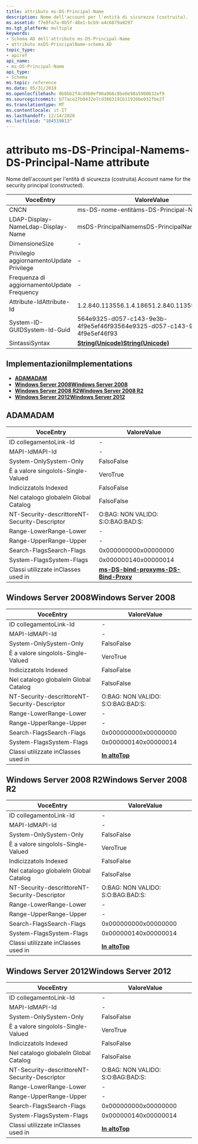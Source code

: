 ```yaml
---
title: attributo ms-DS-Principal-Name
description: Nome dell'account per l'entità di sicurezza (costruita).
ms.assetid: f7e0fa7a-8b5f-48e1-bcb9-a4c6879a8297
ms.tgt_platform: multiple
keywords:
- Schema AD dell'attributo ms-DS-Principal-Name
- attributo msDS-PrincipalName-schema AD
topic_type:
- apiref
api_name:
- ms-DS-Principal-Name
api_type:
- Schema
ms.topic: reference
ms.date: 05/31/2018
ms.openlocfilehash: 0b8bb2f4cd9b0ef90a966c8be0e98a5960632ef9
ms.sourcegitcommit: b77ace27b0432e7cd3863191b11926be032fbe2f
ms.translationtype: MT
ms.contentlocale: it-IT
ms.lasthandoff: 12/14/2020
ms.locfileid: "104519813"
---
```

# <a name="ms-ds-principal-name-attribute"></a><span data-ttu-id="71b21-105">attributo ms-DS-Principal-Name</span><span class="sxs-lookup"><span data-stu-id="71b21-105">ms-DS-Principal-Name attribute</span></span>

<span data-ttu-id="71b21-106">Nome dell'account per l'entità di sicurezza (costruita).</span><span class="sxs-lookup"><span data-stu-id="71b21-106">Account name for the security principal (constructed).</span></span>



| <span data-ttu-id="71b21-107">Voce</span><span class="sxs-lookup"><span data-stu-id="71b21-107">Entry</span></span> | <span data-ttu-id="71b21-108">Valore</span><span class="sxs-lookup"><span data-stu-id="71b21-108">Value</span></span> |
|-------------------|---------------------------------------------|
| <span data-ttu-id="71b21-109">CN</span><span class="sxs-lookup"><span data-stu-id="71b21-109">CN</span></span>                | <span data-ttu-id="71b21-110">ms-DS-nome-entità</span><span class="sxs-lookup"><span data-stu-id="71b21-110">ms-DS-Principal-Name</span></span>                        |
| <span data-ttu-id="71b21-111">LDAP-Display-Name</span><span class="sxs-lookup"><span data-stu-id="71b21-111">Ldap-Display-Name</span></span> | <span data-ttu-id="71b21-112">msDS-PrincipalName</span><span class="sxs-lookup"><span data-stu-id="71b21-112">msDS-PrincipalName</span></span>                          |
| <span data-ttu-id="71b21-113">Dimensione</span><span class="sxs-lookup"><span data-stu-id="71b21-113">Size</span></span>              | \-                                          |
| <span data-ttu-id="71b21-114">Privilegio aggiornamento</span><span class="sxs-lookup"><span data-stu-id="71b21-114">Update Privilege</span></span>  | \-                                          |
| <span data-ttu-id="71b21-115">Frequenza di aggiornamento</span><span class="sxs-lookup"><span data-stu-id="71b21-115">Update Frequency</span></span>  | \-                                          |
| <span data-ttu-id="71b21-116">Attribute-Id</span><span class="sxs-lookup"><span data-stu-id="71b21-116">Attribute-Id</span></span>      | <span data-ttu-id="71b21-117">1.2.840.113556.1.4.1865</span><span class="sxs-lookup"><span data-stu-id="71b21-117">1.2.840.113556.1.4.1865</span></span>                     |
| <span data-ttu-id="71b21-118">System-ID-GUID</span><span class="sxs-lookup"><span data-stu-id="71b21-118">System-Id-Guid</span></span>    | <span data-ttu-id="71b21-119">564e9325-d057-c143-9e3b-4f9e5ef46f93</span><span class="sxs-lookup"><span data-stu-id="71b21-119">564e9325-d057-c143-9e3b-4f9e5ef46f93</span></span>        |
| <span data-ttu-id="71b21-120">Sintassi</span><span class="sxs-lookup"><span data-stu-id="71b21-120">Syntax</span></span>            | [<span data-ttu-id="71b21-121">**String(Unicode)**</span><span class="sxs-lookup"><span data-stu-id="71b21-121">**String(Unicode)**</span></span>](s-string-unicode.md) |



## <a name="implementations"></a><span data-ttu-id="71b21-122">Implementazioni</span><span class="sxs-lookup"><span data-stu-id="71b21-122">Implementations</span></span>

-   [<span data-ttu-id="71b21-123">**ADAM**</span><span class="sxs-lookup"><span data-stu-id="71b21-123">**ADAM**</span></span>](#adam)
-   [<span data-ttu-id="71b21-124">**Windows Server 2008**</span><span class="sxs-lookup"><span data-stu-id="71b21-124">**Windows Server 2008**</span></span>](#windows-server-2008)
-   [<span data-ttu-id="71b21-125">**Windows Server 2008 R2**</span><span class="sxs-lookup"><span data-stu-id="71b21-125">**Windows Server 2008 R2**</span></span>](#windows-server-2008-r2)
-   [<span data-ttu-id="71b21-126">**Windows Server 2012**</span><span class="sxs-lookup"><span data-stu-id="71b21-126">**Windows Server 2012**</span></span>](#windows-server-2012)

## <a name="adam"></a><span data-ttu-id="71b21-127">ADAM</span><span class="sxs-lookup"><span data-stu-id="71b21-127">ADAM</span></span>



| <span data-ttu-id="71b21-128">Voce</span><span class="sxs-lookup"><span data-stu-id="71b21-128">Entry</span></span> | <span data-ttu-id="71b21-129">Valore</span><span class="sxs-lookup"><span data-stu-id="71b21-129">Value</span></span> |
|------------------------|---------------------------------------------------------|
| <span data-ttu-id="71b21-130">ID collegamento</span><span class="sxs-lookup"><span data-stu-id="71b21-130">Link-Id</span></span>                | \-                                                      |
| <span data-ttu-id="71b21-131">MAPI-Id</span><span class="sxs-lookup"><span data-stu-id="71b21-131">MAPI-Id</span></span>                | \-                                                      |
| <span data-ttu-id="71b21-132">System-Only</span><span class="sxs-lookup"><span data-stu-id="71b21-132">System-Only</span></span>            | <span data-ttu-id="71b21-133">Falso</span><span class="sxs-lookup"><span data-stu-id="71b21-133">False</span></span>                                                   |
| <span data-ttu-id="71b21-134">È a valore singolo</span><span class="sxs-lookup"><span data-stu-id="71b21-134">Is-Single-Valued</span></span>       | <span data-ttu-id="71b21-135">Vero</span><span class="sxs-lookup"><span data-stu-id="71b21-135">True</span></span>                                                    |
| <span data-ttu-id="71b21-136">Indicizzato</span><span class="sxs-lookup"><span data-stu-id="71b21-136">Is Indexed</span></span>             | <span data-ttu-id="71b21-137">Falso</span><span class="sxs-lookup"><span data-stu-id="71b21-137">False</span></span>                                                   |
| <span data-ttu-id="71b21-138">Nel catalogo globale</span><span class="sxs-lookup"><span data-stu-id="71b21-138">In Global Catalog</span></span>      | <span data-ttu-id="71b21-139">Falso</span><span class="sxs-lookup"><span data-stu-id="71b21-139">False</span></span>                                                   |
| <span data-ttu-id="71b21-140">NT-Security-descrittore</span><span class="sxs-lookup"><span data-stu-id="71b21-140">NT-Security-Descriptor</span></span> | <span data-ttu-id="71b21-141">O:BAG: NON VALIDO: S:</span><span class="sxs-lookup"><span data-stu-id="71b21-141">O:BAG:BAD:S:</span></span>                                            |
| <span data-ttu-id="71b21-142">Range-Lower</span><span class="sxs-lookup"><span data-stu-id="71b21-142">Range-Lower</span></span>            | \-                                                      |
| <span data-ttu-id="71b21-143">Range-Upper</span><span class="sxs-lookup"><span data-stu-id="71b21-143">Range-Upper</span></span>            | \-                                                      |
| <span data-ttu-id="71b21-144">Search-Flags</span><span class="sxs-lookup"><span data-stu-id="71b21-144">Search-Flags</span></span>           | <span data-ttu-id="71b21-145">0x00000000</span><span class="sxs-lookup"><span data-stu-id="71b21-145">0x00000000</span></span>                                              |
| <span data-ttu-id="71b21-146">System-Flags</span><span class="sxs-lookup"><span data-stu-id="71b21-146">System-Flags</span></span>           | <span data-ttu-id="71b21-147">0x00000014</span><span class="sxs-lookup"><span data-stu-id="71b21-147">0x00000014</span></span>                                              |
| <span data-ttu-id="71b21-148">Classi utilizzate in</span><span class="sxs-lookup"><span data-stu-id="71b21-148">Classes used in</span></span>        | [<span data-ttu-id="71b21-149">**ms-DS-bind-proxy**</span><span class="sxs-lookup"><span data-stu-id="71b21-149">**ms-DS-Bind-Proxy**</span></span>](c-msds-bindproxy.md)<br/> |



## <a name="windows-server-2008"></a><span data-ttu-id="71b21-150">Windows Server 2008</span><span class="sxs-lookup"><span data-stu-id="71b21-150">Windows Server 2008</span></span>



| <span data-ttu-id="71b21-151">Voce</span><span class="sxs-lookup"><span data-stu-id="71b21-151">Entry</span></span> | <span data-ttu-id="71b21-152">Valore</span><span class="sxs-lookup"><span data-stu-id="71b21-152">Value</span></span> |
|------------------------|---------------------------------|
| <span data-ttu-id="71b21-153">ID collegamento</span><span class="sxs-lookup"><span data-stu-id="71b21-153">Link-Id</span></span>                | \-                              |
| <span data-ttu-id="71b21-154">MAPI-Id</span><span class="sxs-lookup"><span data-stu-id="71b21-154">MAPI-Id</span></span>                | \-                              |
| <span data-ttu-id="71b21-155">System-Only</span><span class="sxs-lookup"><span data-stu-id="71b21-155">System-Only</span></span>            | <span data-ttu-id="71b21-156">Falso</span><span class="sxs-lookup"><span data-stu-id="71b21-156">False</span></span>                           |
| <span data-ttu-id="71b21-157">È a valore singolo</span><span class="sxs-lookup"><span data-stu-id="71b21-157">Is-Single-Valued</span></span>       | <span data-ttu-id="71b21-158">Vero</span><span class="sxs-lookup"><span data-stu-id="71b21-158">True</span></span>                            |
| <span data-ttu-id="71b21-159">Indicizzato</span><span class="sxs-lookup"><span data-stu-id="71b21-159">Is Indexed</span></span>             | <span data-ttu-id="71b21-160">Falso</span><span class="sxs-lookup"><span data-stu-id="71b21-160">False</span></span>                           |
| <span data-ttu-id="71b21-161">Nel catalogo globale</span><span class="sxs-lookup"><span data-stu-id="71b21-161">In Global Catalog</span></span>      | <span data-ttu-id="71b21-162">Falso</span><span class="sxs-lookup"><span data-stu-id="71b21-162">False</span></span>                           |
| <span data-ttu-id="71b21-163">NT-Security-descrittore</span><span class="sxs-lookup"><span data-stu-id="71b21-163">NT-Security-Descriptor</span></span> | <span data-ttu-id="71b21-164">O:BAG: NON VALIDO: S:</span><span class="sxs-lookup"><span data-stu-id="71b21-164">O:BAG:BAD:S:</span></span>                    |
| <span data-ttu-id="71b21-165">Range-Lower</span><span class="sxs-lookup"><span data-stu-id="71b21-165">Range-Lower</span></span>            | \-                              |
| <span data-ttu-id="71b21-166">Range-Upper</span><span class="sxs-lookup"><span data-stu-id="71b21-166">Range-Upper</span></span>            | \-                              |
| <span data-ttu-id="71b21-167">Search-Flags</span><span class="sxs-lookup"><span data-stu-id="71b21-167">Search-Flags</span></span>           | <span data-ttu-id="71b21-168">0x00000000</span><span class="sxs-lookup"><span data-stu-id="71b21-168">0x00000000</span></span>                      |
| <span data-ttu-id="71b21-169">System-Flags</span><span class="sxs-lookup"><span data-stu-id="71b21-169">System-Flags</span></span>           | <span data-ttu-id="71b21-170">0x00000014</span><span class="sxs-lookup"><span data-stu-id="71b21-170">0x00000014</span></span>                      |
| <span data-ttu-id="71b21-171">Classi utilizzate in</span><span class="sxs-lookup"><span data-stu-id="71b21-171">Classes used in</span></span>        | [<span data-ttu-id="71b21-172">**In alto**</span><span class="sxs-lookup"><span data-stu-id="71b21-172">**Top**</span></span>](c-top.md)<br/> |



## <a name="windows-server-2008-r2"></a><span data-ttu-id="71b21-173">Windows Server 2008 R2</span><span class="sxs-lookup"><span data-stu-id="71b21-173">Windows Server 2008 R2</span></span>



| <span data-ttu-id="71b21-174">Voce</span><span class="sxs-lookup"><span data-stu-id="71b21-174">Entry</span></span> | <span data-ttu-id="71b21-175">Valore</span><span class="sxs-lookup"><span data-stu-id="71b21-175">Value</span></span> |
|------------------------|---------------------------------|
| <span data-ttu-id="71b21-176">ID collegamento</span><span class="sxs-lookup"><span data-stu-id="71b21-176">Link-Id</span></span>                | \-                              |
| <span data-ttu-id="71b21-177">MAPI-Id</span><span class="sxs-lookup"><span data-stu-id="71b21-177">MAPI-Id</span></span>                | \-                              |
| <span data-ttu-id="71b21-178">System-Only</span><span class="sxs-lookup"><span data-stu-id="71b21-178">System-Only</span></span>            | <span data-ttu-id="71b21-179">Falso</span><span class="sxs-lookup"><span data-stu-id="71b21-179">False</span></span>                           |
| <span data-ttu-id="71b21-180">È a valore singolo</span><span class="sxs-lookup"><span data-stu-id="71b21-180">Is-Single-Valued</span></span>       | <span data-ttu-id="71b21-181">Vero</span><span class="sxs-lookup"><span data-stu-id="71b21-181">True</span></span>                            |
| <span data-ttu-id="71b21-182">Indicizzato</span><span class="sxs-lookup"><span data-stu-id="71b21-182">Is Indexed</span></span>             | <span data-ttu-id="71b21-183">Falso</span><span class="sxs-lookup"><span data-stu-id="71b21-183">False</span></span>                           |
| <span data-ttu-id="71b21-184">Nel catalogo globale</span><span class="sxs-lookup"><span data-stu-id="71b21-184">In Global Catalog</span></span>      | <span data-ttu-id="71b21-185">Falso</span><span class="sxs-lookup"><span data-stu-id="71b21-185">False</span></span>                           |
| <span data-ttu-id="71b21-186">NT-Security-descrittore</span><span class="sxs-lookup"><span data-stu-id="71b21-186">NT-Security-Descriptor</span></span> | <span data-ttu-id="71b21-187">O:BAG: NON VALIDO: S:</span><span class="sxs-lookup"><span data-stu-id="71b21-187">O:BAG:BAD:S:</span></span>                    |
| <span data-ttu-id="71b21-188">Range-Lower</span><span class="sxs-lookup"><span data-stu-id="71b21-188">Range-Lower</span></span>            | \-                              |
| <span data-ttu-id="71b21-189">Range-Upper</span><span class="sxs-lookup"><span data-stu-id="71b21-189">Range-Upper</span></span>            | \-                              |
| <span data-ttu-id="71b21-190">Search-Flags</span><span class="sxs-lookup"><span data-stu-id="71b21-190">Search-Flags</span></span>           | <span data-ttu-id="71b21-191">0x00000000</span><span class="sxs-lookup"><span data-stu-id="71b21-191">0x00000000</span></span>                      |
| <span data-ttu-id="71b21-192">System-Flags</span><span class="sxs-lookup"><span data-stu-id="71b21-192">System-Flags</span></span>           | <span data-ttu-id="71b21-193">0x00000014</span><span class="sxs-lookup"><span data-stu-id="71b21-193">0x00000014</span></span>                      |
| <span data-ttu-id="71b21-194">Classi utilizzate in</span><span class="sxs-lookup"><span data-stu-id="71b21-194">Classes used in</span></span>        | [<span data-ttu-id="71b21-195">**In alto**</span><span class="sxs-lookup"><span data-stu-id="71b21-195">**Top**</span></span>](c-top.md)<br/> |



## <a name="windows-server-2012"></a><span data-ttu-id="71b21-196">Windows Server 2012</span><span class="sxs-lookup"><span data-stu-id="71b21-196">Windows Server 2012</span></span>



| <span data-ttu-id="71b21-197">Voce</span><span class="sxs-lookup"><span data-stu-id="71b21-197">Entry</span></span> | <span data-ttu-id="71b21-198">Valore</span><span class="sxs-lookup"><span data-stu-id="71b21-198">Value</span></span> |
|------------------------|---------------------------------|
| <span data-ttu-id="71b21-199">ID collegamento</span><span class="sxs-lookup"><span data-stu-id="71b21-199">Link-Id</span></span>                | \-                              |
| <span data-ttu-id="71b21-200">MAPI-Id</span><span class="sxs-lookup"><span data-stu-id="71b21-200">MAPI-Id</span></span>                | \-                              |
| <span data-ttu-id="71b21-201">System-Only</span><span class="sxs-lookup"><span data-stu-id="71b21-201">System-Only</span></span>            | <span data-ttu-id="71b21-202">Falso</span><span class="sxs-lookup"><span data-stu-id="71b21-202">False</span></span>                           |
| <span data-ttu-id="71b21-203">È a valore singolo</span><span class="sxs-lookup"><span data-stu-id="71b21-203">Is-Single-Valued</span></span>       | <span data-ttu-id="71b21-204">Vero</span><span class="sxs-lookup"><span data-stu-id="71b21-204">True</span></span>                            |
| <span data-ttu-id="71b21-205">Indicizzato</span><span class="sxs-lookup"><span data-stu-id="71b21-205">Is Indexed</span></span>             | <span data-ttu-id="71b21-206">Falso</span><span class="sxs-lookup"><span data-stu-id="71b21-206">False</span></span>                           |
| <span data-ttu-id="71b21-207">Nel catalogo globale</span><span class="sxs-lookup"><span data-stu-id="71b21-207">In Global Catalog</span></span>      | <span data-ttu-id="71b21-208">Falso</span><span class="sxs-lookup"><span data-stu-id="71b21-208">False</span></span>                           |
| <span data-ttu-id="71b21-209">NT-Security-descrittore</span><span class="sxs-lookup"><span data-stu-id="71b21-209">NT-Security-Descriptor</span></span> | <span data-ttu-id="71b21-210">O:BAG: NON VALIDO: S:</span><span class="sxs-lookup"><span data-stu-id="71b21-210">O:BAG:BAD:S:</span></span>                    |
| <span data-ttu-id="71b21-211">Range-Lower</span><span class="sxs-lookup"><span data-stu-id="71b21-211">Range-Lower</span></span>            | \-                              |
| <span data-ttu-id="71b21-212">Range-Upper</span><span class="sxs-lookup"><span data-stu-id="71b21-212">Range-Upper</span></span>            | \-                              |
| <span data-ttu-id="71b21-213">Search-Flags</span><span class="sxs-lookup"><span data-stu-id="71b21-213">Search-Flags</span></span>           | <span data-ttu-id="71b21-214">0x00000000</span><span class="sxs-lookup"><span data-stu-id="71b21-214">0x00000000</span></span>                      |
| <span data-ttu-id="71b21-215">System-Flags</span><span class="sxs-lookup"><span data-stu-id="71b21-215">System-Flags</span></span>           | <span data-ttu-id="71b21-216">0x00000014</span><span class="sxs-lookup"><span data-stu-id="71b21-216">0x00000014</span></span>                      |
| <span data-ttu-id="71b21-217">Classi utilizzate in</span><span class="sxs-lookup"><span data-stu-id="71b21-217">Classes used in</span></span>        | [<span data-ttu-id="71b21-218">**In alto**</span><span class="sxs-lookup"><span data-stu-id="71b21-218">**Top**</span></span>](c-top.md)<br/> |



 

 





